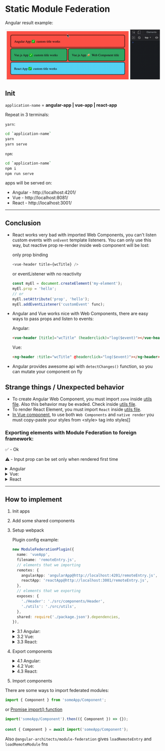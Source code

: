 # Static Module Federation

Angular result example:

![Angular result application](./angular-app/src/assets/angular-app.gif)

## Init

`application-name` = **angular-app | vue-app | react-app**

Repeat in 3 terminals:

`yarn`:

```bash
cd `application-name`
yarn
yarn serve
```

`npm`:

```bash
cd `application-name`
npm i
npm run serve
```

apps will be served on:

- Angular - http://localhost:4201/
- Vue - http://localhost:8081/
- React - http://localhost:3001/

---

## Conclusion

- React works very bad with imported Web Components, you can't listen custom events with `onEvent` template listeners. You can only use this way, but reactive prop re-render inside web component will be lost:

  only prop binding

  ```ts
  <vue-header title={wcTitle} />
  ```

  or eventListener with no reactivity

  ```ts
  const myEl = document.createElement('my-element');
  myEl.prop = 'hello';
  // or
  myEl.setAttribute('prop', 'hello');
  myEl.addEventListener('customEvent' func);
  ```

* Angular and Vue works nice with Web Components, there are easy ways to pass props and listen to events:

  Angular:

  ```html
  <vue-header [title]="wcTitle" (headerclick)="log($event)"></vue-header>
  ```

  Vue:

  ```html
  <ng-header :title="wcTitle" @headerclick="log($event)"></ng-header>
  ```

* Angular provides awesome api with `detectChanges()` function, so you can mutate your component on fly

## Strange things / Unexpected behavior

- To create Angular Web Component, you must import `zone` inside [utils file](./angular-app/src/utils.ts). Also this behavior may be evaded. Check inside [utils file](./angular-app/src/utils.ts).
- To render React Element, you must import `React` inside [utils file](./react-app/src/utils.tsx).
- [In Vue component](./vue-app/src/components/Header.vue), to use both `Web Components` and `native render` you must copy-paste your styles from \<style\> tag into styles[]

### Exporting elements with Module Federation to foreign framework:

✅ - Ok

⚠️ - Input prop can be set only when rendered first time

  <details>
  <summary>Angular</summary>
  
| type           | Render | Input | Output |
| -------------- | ------ | ----- | ------ |
| Native         | ✅     | ✅    | ✅     |
| Web Components | ✅     | ✅    | ✅     |

> with `detectChanges()` you can update your inputs on hot

  </details>

  <details>
  <summary>Vue:</summary>

| type           | Render | Input | Output |
| -------------- | ------ | ----- | ------ |
| Native         | ✅     | ⚠️    | ✅     |
| Web Components | ✅     | ✅    | ✅     |

  </details>

  <details>
  <summary>React</summary>

| type           | Render | Input | Output |
| -------------- | ------ | ----- | ------ |
| Native         | ✅     | ⚠️    | ✅     |
| Web Components | ❔     | ❔    | ❔     |

> Web Components from React seems to work ok, but it's tricky way to implement this

  </details>

---

## How to implement

1.  Init apps

2.  Add some shared components

3.  Setup webpack

    Plugin config example:

    ```ts
    new ModuleFederationPlugin({
      name: 'vueApp',
      filename: 'remoteEntry.js',
      // elements that we importing
      remotes: {
        angularApp: 'angularApp@http://localhost:4201/remoteEntry.js',
        reactApp: 'reactApp@http://localhost:3001/remoteEntry.js',
      },
      // elements that we exporting
      exposes: {
        './Header': './src/components/Header',
        './utils': './src/utils',
      },
      shared: require('./package.json').dependencies,
    }),
    ```

    <details>
      <summary> 3.1 Angular: </summary>

    ```bash
    ng add @angular-architects/module-federation
    ```

    Select project if monorepo. All files will be created 😎, just edit [webpack.config.js](./angular-react-vue/angular-app/webpack.config.js) to configure [ModuleFederationPlugin](../README.md#plugin-config)
    </details>

    <details>
      <summary> 3.2 Vue: </summary>

    1. Install necessary packages

    ```bash

    yarn add webpack @vue/cli-plugin-babel@5.0.0-beta.2 @vue/cli-service@5.0.0-beta.2 -D

    ```

    or

    ```bash
    npm i webpack @vue/cli-plugin-babel@5.0.0-beta.2 @vue/cli-service@5.0.0-beta.2 -D
    ```

    **If you use PWA, also install `@vue/cli-plugin-pwa@5.0.0-beta.2`**

    2. Create [vue.config.js](./vue-app/src/vue.config.js) that exports [webpack configuration](https://cli.vuejs.org/guide/webpack.html) with [ModuleFederationPlugin setup](https://webpack.js.org/concepts/module-federation/#promise-based-dynamic-remotes)

    3. Create [asynchronous boundary](../README.md#asynchronous-boundary)

    </details>

    <details>

    <summary> 3.3 React: </summary>

    1.  Update necessary packages

    ```bash
    npm i -D webpack webpack-cli webpack-server html-webpack-plugin webpack-dev-server
    npm i -D bundle-loader babel-loader @babel/preset-react @babel/preset-typescript
    ```

    or

    ```bash
    yarn add -D webpack webpack-cli webpack-server html-webpack-plugin webpack-dev-server
    yarn add -D bundle-loader babel-loader @babel/preset-react @babel/preset-typescript
    ```

    2. Create [webpack.config.js](./react-app/src/webpack.config.js) with [ModuleFederationPlugin setup](https://webpack.js.org/concepts/module-federation/#promise-based-dynamic-remotes).

    3. Create [asynchronous boundary](../README.md#asynchronous-boundary)

    4. Add new scripts to your `package.json`

    ```json
    "scripts": {
      "serve": "webpack-cli serve",
      "build": "webpack --mode production",
      "serve-build": "serve dist -p 3001"
    },
    ```

    </details>

4.  Export components

      <details>
        <summary> 4.1 Angular: </summary>

    Using Angular render function:

    1. Create exporting file like [utils.ts](./angular-app/src/utils.ts)

    2. `renderAngularComponent` function creates inside self empty ngModule with `ngDoBootstrap` function that bootstraps passed component to passed `DOM selector`. This module have to be bootstrapped with `platformBrowserDynamic` fn:

    ```ts
    export const renderAngularComponent: IRenderAngularComponent = ({
      AngularComponent,
      selector,
    }) => {
      let componentRef: ComponentRef<typeof AngularComponent>;

      @NgModule({ imports: [BrowserModule] })
      class EmptyModule implements DoBootstrap {
        ngDoBootstrap(appRef: ApplicationRef) {
          componentRef = appRef.bootstrap(AngularComponent, selector);
        }
      }

      return platformBrowserDynamic()
        .bootstrapModule(EmptyModule)
        .then((props) => {
          const newProps = { ...props, componentRef } as TRenderReturn;
          return newProps;
        });
    };
    ```

    3. Function usage:

    ```ts
    renderAngularComponent({
      AngularComponent: AngularHeader,
      selector: '#ng-header',
    }).then(({ componentRef }) => {
      componentRef.instance.title = 'custom title';
      componentRef.changeDetectorRef.detectChanges();

      const sub = componentRef.instance.headerclick.subscribe(console.log);
      // also you can use unsubscribe function
      // sub.unsubscribe();
    });
    ```

    Using Web Components:

    1. Add [@angular/elements](https://angular.io/guide/elements)

    ```bash
    ng add @angular/elements
    ```

    2. Create exporting file like [utils.ts](./angular-app/src/utils.ts)

    3. Add your file to ts compilation

    if you use some utils file to define helper functions, make sure, that inside your [tsconfig.app.json](./angular-app/tsconfig.app.json) file added new `.ts` files to prevent error "{file} is missing from the TypeScript compilation":

    `tsconfig.app.json`

    ```json
    "files": [
      ...
      "src/utils.ts"
    ],
    ```

    4. Create empty module to define components by using `platformBrowserDynamic` fn

    ```ts
    @NgModule({ imports: [BrowserModule] })
    class EmptyModule implements DoBootstrap {
      ngDoBootstrap(appRef: ApplicationRef) {}
    }
    ```

    5. Export custom element define function

    ```ts
    export const defineAngularWebComponent = ({
      AngularComponent,
      name,
    }: {
      AngularComponent: Type<any>;
      name: string;
    }) => {
      platformBrowserDynamic()
        .bootstrapModule(EmptyModule)
        .then(({ injector }) => {
          const angularEl = createCustomElement(AngularComponent, { injector });
          customElements.define(name, angularEl);
        });
    };
    ```

    6. Pass `AngularComponent` and `tag-name` to `defineAngularWebComponent`. and use your `tag-name` inside html

      </details>
      <details>
        <summary> 4.2 Vue: </summary>

    Using Web Components:

    **If you want to use WC, your styles must be declared inside component styles array. [Example](./vue-app/src/components/Header.vue).**

    1. Inside [utils.js](./vue-app/src/utils.js) define function

    ```ts
    export const defineVueWebComponent = ({ VueElement, name }) => {
      const customEl = defineCustomElement(VueElement);
      customElements.define(name, customEl);
    };
    ```

    2. Pass `VueElement` and `tag-name` to `defineVueWebComponent`. And use your `tag-name` inside html

    ***

    Using Vue render function:

    **If you want to use Native mounting, your styles must be declared inside \<style\> tag. [Example](./vue-app/src/components/Header.vue).**

    1. Inside [utils.js](./vue-app/src/utils.js) define function

    ```ts
    export const renderVueElement = ({ VueElement, selector, props }) => {
      const vueApp = createApp(VueElement, props);
      return { vueApp, vueEl: vueApp.mount(selector) };
    };
    ```

    > return only for get more flexability

    2. Pass `VueElement`, `DOM selector` and `props` to `renderVueElement`. It will be rendered inside `DOM selector`

    > also event listeners may be passed with converted name: `event-occurs` => `onEventOccurs`

      </details>

      <details>
        <summary> 4.3 React: </summary>

    1. Inside [utils.tsx](./react-app/src/utils.tsx) define function that uses `ReactDOM.render` fn

    ```ts
    ReactDOM.render(
      React.createElement(ReactElement, props),
      document.querySelector(selector)
    );
    ```

    2. Pass imported ReactElement, props, `DOM selector`

      </details>

5.  Import components

There are some ways to import federated modules:

```ts
import { Component } from 'someApp/Component';
```

or [Promise import() function](https://webpack.js.org/api/module-methods/#import-1)

```ts
import('someApp/Component').then(({ Component }) => {});

const { Component } = await import('someApp/Component');
```

Also `@angular-architects/module-federation` gives `loadRemoteEntry` and `loadRemoteModule` fns
